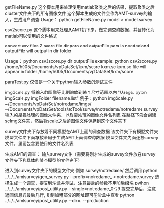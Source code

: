 getFileName.py 这个脚本用来处理使用matlab聚类之后的结果，提取聚类之后cluster文件夹下的所有图像文件
这个脚本生成的文件会作为AMT-survey的输入，生成用户调查
Usage：
python getFileName.py model > model.survey

csv2score.py 这个脚本用来处理从AMT扒下来，做完调查的数据，并且转化为matlab可以使用的文件格式

convert csv files 2 score file
dir para and outputFile para is needed
and outputFile will output in dir folder

Usage： python csv2score.py dir outputFile
example:
python csv2score.py /home/h005/Documents/vpDataSet/kxm/score kxm.sc
kxm.sc file will appear in folder /home/h005/Documents/vpDataSet/kxm/score

paraTest.py 仅仅是一个关于python输入参数的测试文件

imgScale.py 将输入的图像等比例缩放到某个尺寸范围以内
"Usage: pyton imgScale.py imgFolder filename.list"
例子：python imgScale.py ~/Documents/vpDataSet/notredame/imgs/ ~/Documents/vpDataSet/tools/scTool/survey/notredame/notredame.survey
输入的是要处理的图像文件夹，以及要处理的图像文件名列表
在路径下的会创建scImg文件夹，然后将scale之后的图像文件保存到这个文件夹下

survey文件夹下存放着不同模型在AMT上面的调查数据
  该文件夹下有模型文件夹
    模型文件夹下面存放着用于生成AMT上面调查的数据
    模型文件夹先面还有survey文件，里面包含要使用的文件名列表

生成AMT的调查：
  输入survey文件（需要将刚才生成的survey文件放在survey文件夹下的具体的某个模型的文件夹下）

  进入到survey文件夹下的模型文件夹
  例如 survey/notredame/
  然后调用
  python ../../../amtsurvey/gen_survey.py --prefix=notredame_ < notredame.survey
  选择生成一个调查，提交到沙盒并测试，注意最后的参数不用加后缀名
  python ../../../amtsurvey/post_utility.py --single=notredame_0-29
  提交完毕后，注意返回信息的最后几行, 复制加粗部分的网址即可在沙盒中查看
  python ../../../amtsurvey/post_utility.py --dir=. --production
